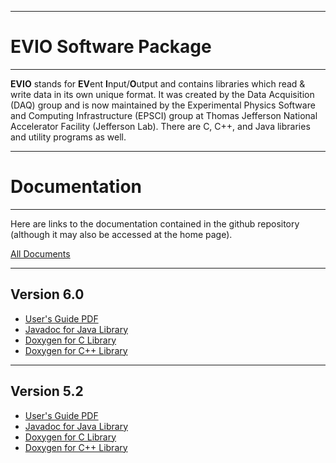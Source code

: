 ----------------------------
# **EVIO Software Package**
----------------------------

**EVIO** stands for **EV**ent **I**nput/**O**utput and contains libraries which read & write
data in its own unique format. It was created by the Data Acquisition (DAQ) group
and is now maintained by the Experimental Physics Software and Computing Infrastructure
(EPSCI) group at Thomas Jefferson National Accelerator Facility (Jefferson Lab).
There are C, C++, and Java libraries and utility programs as well.

-----------------------------
# **Documentation**
----------------------------

Here are links to the documentation contained in the github repository
(although it may also be accessed at the home page).

[All Documents](https://jeffersonlab.github.io)

___________________________
## **Version 6.0**

* [User's Guide PDF](https://jeffersonlab.github.io/evio/doc-6.0/users_guide/evio_Users_Guide.pdf)
* [Javadoc for Java Library](https://jeffersonlab.github.io/evio/doc-6.0/javadoc/index.html)
* [Doxygen for C Library](https://jeffersonlab.github.io/evio/doc-6.0/doxygen/C/html/index.html)
* [Doxygen for C++ Library](https://jeffersonlab.github.io/evio/doc-6.0/doxygen/CC/html/index.html)

___________________________
## **Version 5.2**

* [User's Guide PDF](https://jeffersonlab.github.io/evio/doc-5.2/users_guide/evio_Users_Guide.pdf)
* [Javadoc for Java Library](https://jeffersonlab.github.io/evio/doc-5.2/javadoc/index.html)
* [Doxygen for C Library](https://jeffersonlab.github.io/evio/doc-5.2/doxygen/C/html/index.html)
* [Doxygen for C++ Library](https://jeffersonlab.github.io/evio/doc-5.2/doxygen/CC/html/index.html)

